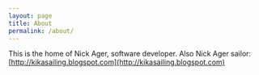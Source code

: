 ```yaml
---
layout: page
title: About
permalink: /about/
---
```


This is the home of Nick Ager, software developer. Also Nick Ager sailor:
[http://kikasailing.blogspot.com](http://kikasailing.blogspot.com)
